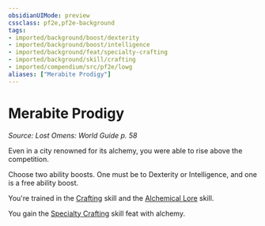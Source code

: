 ```yaml
---
obsidianUIMode: preview
cssclass: pf2e,pf2e-background
tags:
- imported/background/boost/dexterity
- imported/background/boost/intelligence
- imported/background/feat/specialty-crafting
- imported/background/skill/crafting
- imported/compendium/src/pf2e/lowg
aliases: ["Merabite Prodigy"]
---
```

# Merabite Prodigy
*Source: Lost Omens: World Guide p. 58*  

Even in a city renowned for its alchemy, you were able to rise above the competition.

Choose two ability boosts. One must be to Dexterity or Intelligence, and one is a free ability boost.

You're trained in the [Crafting](../../skills.md#Crafting) skill and the [Alchemical Lore](../../skills.md#Lore) skill.

You gain the [Specialty Crafting](../../feats/specialty-crafting.md) skill feat with alchemy.